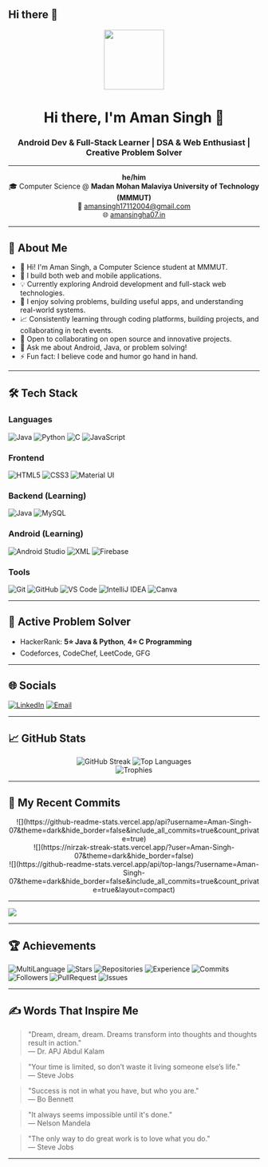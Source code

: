 ## Hi there 👋

<!--
**Aman-Singh-07/Aman-Singh-07** is a ✨ _special_ ✨ repository because its `README.md` (this file) appears on your GitHub profile.

Here are some ideas to get you started:

- 🔭 I’m currently working on ...
- 🌱 I’m currently learning ...
- 👯 I’m looking to collaborate on ...
- 🤔 I’m looking for help with ...
- 💬 Ask me about ...
- 📫 How to reach me: ...
- 😄 Pronouns: ...
- ⚡ Fun fact: ...
-->


<p align="center">
  <img src="https://avatars.githubusercontent.com/u/180750425?s=400&u=862a9ba0baeff7573a8ea41bbbe6bc02439a3930&v=4" width="120" />
</p>

<h1 align="center">Hi there, I'm Aman Singh 👋</h1>
<h3 align="center">Android Dev & Full-Stack Learner | DSA & Web Enthusiast | Creative Problem Solver</h3>

---

<p align="center">
  <b>he/him</b> <br>
  🎓 Computer Science @ <b>Madan Mohan Malaviya University of Technology (MMMUT)</b> <br>
  📧 <a href="mailto:amansingh17112004@gmail.com">amansingh17112004@gmail.com</a> <br>
  🌐 <a href="https://aman-singh-07.github.io/PortfolioA07/">amansingha07.in</a>
</p>

---

## 🚀 About Me

- 👋 Hi! I'm Aman Singh, a Computer Science student at MMMUT.
- 🔧 I build both web and mobile applications.
- 💡 Currently exploring Android development and full-stack web technologies.
- 🧩 I enjoy solving problems, building useful apps, and understanding real-world systems.
- 📈 Consistently learning through coding platforms, building projects, and collaborating in tech events.
- 👯 Open to collaborating on open source and innovative projects.
- 💬 Ask me about Android, Java, or problem solving!
- ⚡ Fun fact: I believe code and humor go hand in hand.

---

## 🛠 Tech Stack

### Languages
![Java](https://img.shields.io/badge/Java-007396?logo=java&logoColor=white)
![Python](https://img.shields.io/badge/Python-3776AB?logo=python&logoColor=white)
![C](https://img.shields.io/badge/C-00599C?logo=c&logoColor=white)
![JavaScript](https://img.shields.io/badge/JavaScript-F7DF1E?logo=javascript&logoColor=black)

### Frontend
![HTML5](https://img.shields.io/badge/HTML5-E34F26?logo=html5&logoColor=white)
![CSS3](https://img.shields.io/badge/CSS3-1572B6?logo=css3&logoColor=white)
![Material UI](https://img.shields.io/badge/Material--UI-0081CB?logo=mui&logoColor=white)

### Backend (Learning)
![Java](https://img.shields.io/badge/Java-007396?logo=java&logoColor=white)
![MySQL](https://img.shields.io/badge/MySQL-4479A1?logo=mysql&logoColor=white)

### Android (Learning)
![Android Studio](https://img.shields.io/badge/Android%20Studio-3DDC84?logo=android-studio&logoColor=white)
![XML](https://img.shields.io/badge/XML-FF6600?logo=xml&logoColor=white)
![Firebase](https://img.shields.io/badge/Firebase-FFCA28?logo=firebase&logoColor=black)

### Tools
![Git](https://img.shields.io/badge/Git-F05032?logo=git&logoColor=white)
![GitHub](https://img.shields.io/badge/GitHub-181717?logo=github)
![VS Code](https://img.shields.io/badge/VS%20Code-007ACC?logo=visual-studio-code)
![IntelliJ IDEA](https://img.shields.io/badge/IntelliJ%20IDEA-000000?logo=intellij-idea&logoColor=white)
![Canva](https://img.shields.io/badge/Canva-00C4CC?logo=canva&logoColor=white)

---

## 🧩 Active Problem Solver

- HackerRank: <b>5⭐ Java & Python</b>, <b>4⭐ C Programming</b>
- Codeforces, CodeChef, LeetCode, GFG

---

## 🌐 Socials

[![LinkedIn](https://img.shields.io/badge/LinkedIn-blue?logo=linkedin)](https://www.linkedin.com/in/aman-singh-3a4a06327/)
[![Email](https://img.shields.io/badge/Email-red?logo=gmail)](mailto:amansingh17112004@gmail.com)

---

## 📈 GitHub Stats

<p align="center">
<!--   <img src="https://github-readme-stats.vercel.app/api?username=Aman-Singh-07&show_icons=true&theme=tokyonight" alt="GitHub Stats" /> -->
  <img src="https://streak-stats.demolab.com/?user=Aman-Singh-07&theme=tokyonight" alt="GitHub Streak" />
  <img src="https://github-readme-stats.vercel.app/api/top-langs/?username=Aman-Singh-07&layout=compact&theme=tokyonight" alt="Top Languages" />
  <br />
  <img src="https://github-profile-trophy.vercel.app/?username=Aman-Singh-07&theme=tokyonight&margin-w=15&margin-h=15" alt="Trophies" />
</p>


---

## 📝 My Recent Commits

<p align="center">
![](https://github-readme-stats.vercel.app/api?username=Aman-Singh-07&theme=dark&hide_border=false&include_all_commits=true&count_private=true)<br/>
![](https://nirzak-streak-stats.vercel.app/?user=Aman-Singh-07&theme=dark&hide_border=false)<br/>
![](https://github-readme-stats.vercel.app/api/top-langs/?username=Aman-Singh-07&theme=dark&hide_border=false&include_all_commits=true&count_private=true&layout=compact)
</p>

---
[![](https://visitcount.itsvg.in/api?id=Aman-Singh-07&icon=0&color=0)](https://visitcount.itsvg.in)
<!--START_SECTION:activity-->
<!-- You can use tools like https://github.com/Readme-Workflows/Readme-Activity-Stats or https://github.com/marketplace/actions/github-activity-readme to show your latest commits automatically. -->
<!--END_SECTION:activity-->

---

## 🏆 Achievements

![MultiLanguage](https://img.shields.io/badge/MultiLanguage-Rainbow%20Lang%20User-ff69b4)
![Stars](https://img.shields.io/badge/Stars-Super%20Star-yellow)
![Repositories](https://img.shields.io/badge/Repositories-Hyper%20Repo%20Creator-blue)
![Experience](https://img.shields.io/badge/Experience-Experienced%20Dev-green)
![Commits](https://img.shields.io/badge/Commits-High%20Committer-orange)
![Followers](https://img.shields.io/badge/Followers-Dynamic%20User-blue)
![PullRequest](https://img.shields.io/badge/PullRequest-Middle%20Puller-red)
![Issues](https://img.shields.io/badge/Issues-First%20Issue-blue)

---

## ✍️ Words That Inspire Me

> "Dream, dream, dream. Dreams transform into thoughts and thoughts result in action."  
> — Dr. APJ Abdul Kalam

> "Your time is limited, so don’t waste it living someone else’s life."  
> — Steve Jobs

> "Success is not in what you have, but who you are."  
> — Bo Bennett

> "It always seems impossible until it's done."  
> — Nelson Mandela

> "The only way to do great work is to love what you do."  
> — Steve Jobs

---

<!--
**Aman-Singh-07/Aman-Singh-07** is a ✨ _special_ ✨ repository because its `README.md` (this file) appears on your GitHub profile.
-->

<!--
**Aman-Singh-07/Aman-Singh-07** is a ✨ _special_ ✨ repository because its `README.md` (this file) appears on your GitHub profile.
-->


<!--
**Aman-Singh-07/Aman-Singh-07** is a ✨ _special_ ✨ repository because its `README.md` (this file) appears on your GitHub profile.
-->
